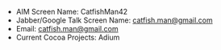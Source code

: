 


* AIM Screen Name: CatfishMan42
* Jabber/Google Talk Screen Name: catfish.man@gmail.com
* Email: catfish.man@gmail.com
* Current Cocoa Projects: Adium